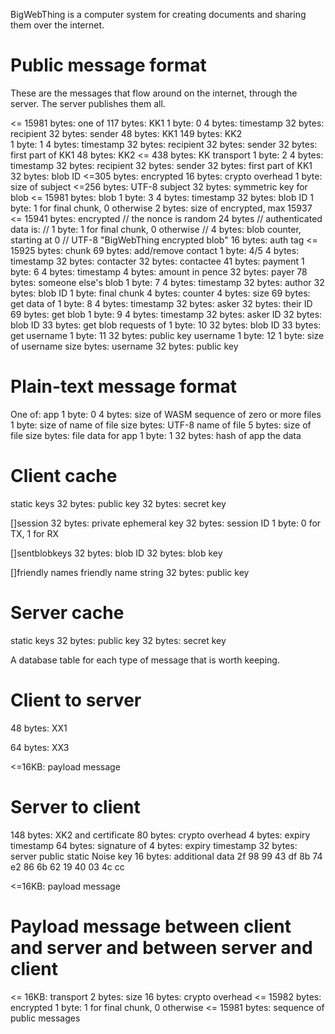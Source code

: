 BigWebThing is a computer system for creating documents and sharing them over the internet.

# Public message format

These are the messages that flow around on the internet, through the server. The server publishes them all.

<= 15981 bytes: one of
    117 bytes: KK1
        1 byte: 0
        4 bytes: timestamp
        32 bytes: recipient
        32 bytes: sender
        48 bytes: KK1
    149 bytes: KK2    
        1 byte: 1
        4 bytes: timestamp
        32 bytes: recipient
        32 bytes: sender
        32 bytes: first part of KK1
        48 bytes: KK2
    <= 438 bytes: KK transport
        1 byte: 2
        4 bytes: timestamp
        32 bytes: recipient
        32 bytes: sender
        32 bytes: first part of KK1
        32 bytes: blob ID
        <=305 bytes: encrypted
            16 bytes: crypto overhead
            1 byte: size of subject
            <=256 bytes: UTF-8 subject
            32 bytes: symmetric key for blob
    <= 15981 bytes: blob
        1 byte: 3
        4 bytes: timestamp
        32 bytes: blob ID
        1 byte: 1 for final chunk, 0 otherwise
        2 bytes: size of encrypted, max 15937
        <= 15941 bytes: encrypted
            // the nonce is random 24 bytes
            // authenticated data is:
            //      1 byte: 1 for final chunk, 0 otherwise
            //      4 bytes: blob counter, starting at 0
            //      UTF-8 "BigWebThing encrypted blob"
            16 bytes: auth tag
            <= 15925 bytes: chunk
    69 bytes: add/remove contact
        1 byte: 4/5 
        4 bytes: timestamp
        32 bytes: contacter
        32 bytes: contactee
    41 bytes: payment
        1 byte: 6
        4 bytes: timestamp
        4 bytes: amount in pence
        32 bytes: payer
    78 bytes: someone else's blob
        1 byte: 7
        4 bytes: timestamp
        32 bytes: author
        32 bytes: blob ID
        1 byte: final chunk
        4 bytes: counter
        4 bytes: size
    69 bytes: get data of
        1 byte: 8
        4 bytes: timestamp
        32 bytes: asker
        32 bytes: their ID
    69 bytes: get blob
        1 byte: 9
        4 bytes: timestamp
        32 bytes: asker ID
        32 bytes: blob ID
    33 bytes: get blob requests of
        1 byte: 10
        32 bytes: blob ID
    33 bytes: get username
        1 byte: 11
        32 bytes: public key
    username
        1 byte: 12
        1 byte: size of username
        size bytes: username
        32 bytes: public key

# Plain-text message format

One of:
    app
        1 byte: 0
        4 bytes: size of WASM
        sequence of zero or more files
            1 byte: size of name of file
            size bytes: UTF-8 name of file
            5 bytes: size of file
            size bytes: file
    data for app
        1 byte: 1
        32 bytes: hash of app
        the data

# Client cache

static keys
    32 bytes: public key
    32 bytes: secret key

[]session
    32 bytes: private ephemeral key
    32 bytes: session ID
    1 byte: 0 for TX, 1 for RX

[]sentblobkeys
    32 bytes: blob ID
    32 bytes: blob key

[]friendly names
    friendly name string
    32 bytes: public key

# Server cache

static keys
    32 bytes: public key
    32 bytes: secret key

A database table for each type of message that is worth keeping.

# Client to server

48 bytes: XX1 

64 bytes: XX3

<=16KB: payload message

# Server to client

148 bytes: XK2 and certificate
    80 bytes: crypto overhead
    4 bytes: expiry timestamp
    64 bytes: signature of
        4 bytes: expiry timestamp
        32 bytes: server public static Noise key
        16 bytes: additional data
            2f 98 99 43 df 8b 74 e2 86 6b 62 19 40 03 4c cc 

<=16KB: payload message

# Payload message between client and server and between server and client

<= 16KB: transport
    2 bytes: size
    16 bytes: crypto overhead
    <= 15982 bytes: encrypted
        1 byte: 1 for final chunk, 0 otherwise
        <= 15981 bytes: sequence of public messages
